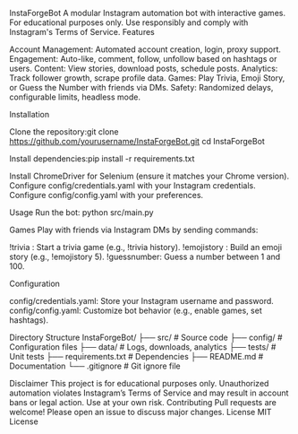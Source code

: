 InstaForgeBot
A modular Instagram automation bot with interactive games. For educational purposes only. Use responsibly and comply with Instagram's Terms of Service.
Features

Account Management: Automated account creation, login, proxy support.
Engagement: Auto-like, comment, follow, unfollow based on hashtags or users.
Content: View stories, download posts, schedule posts.
Analytics: Track follower growth, scrape profile data.
Games: Play Trivia, Emoji Story, or Guess the Number with friends via DMs.
Safety: Randomized delays, configurable limits, headless mode.

Installation

Clone the repository:git clone https://github.com/yourusername/InstaForgeBot.git
cd InstaForgeBot


Install dependencies:pip install -r requirements.txt


Install ChromeDriver for Selenium (ensure it matches your Chrome version).
Configure config/credentials.yaml with your Instagram credentials.
Configure config/config.yaml with your preferences.

Usage
Run the bot:
python src/main.py

Games
Play with friends via Instagram DMs by sending commands:

!trivia <category>: Start a trivia game (e.g., !trivia history).
!emojistory <turns>: Build an emoji story (e.g., !emojistory 5).
!guessnumber: Guess a number between 1 and 100.

Configuration

config/credentials.yaml: Store your Instagram username and password.
config/config.yaml: Customize bot behavior (e.g., enable games, set hashtags).

Directory Structure
InstaForgeBot/
├── src/                    # Source code
├── config/                 # Configuration files
├── data/                   # Logs, downloads, analytics
├── tests/                  # Unit tests
├── requirements.txt        # Dependencies
├── README.md               # Documentation
└── .gitignore              # Git ignore file

Disclaimer
This project is for educational purposes only. Unauthorized automation violates Instagram’s Terms of Service and may result in account bans or legal action. Use at your own risk.
Contributing
Pull requests are welcome! Please open an issue to discuss major changes.
License
MIT License
